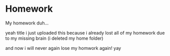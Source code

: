 # Homework
My homework duh... 

yeah title i just uploaded this because i already lost all of my homework due to my missing brain (i deleted my home folder)

and now i will never again lose my homwork again! yay
